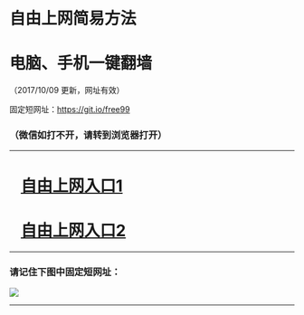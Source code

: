 ﻿# 自由上网简易方法

# 电脑、手机一键翻墙

（2017/10/09 更新，网址有效）

固定短网址：https://git.io/free99

### （微信如打不开，请转到浏览器打开）


***





# &nbsp;&nbsp; <a href="http://ft127217633.fwq-tz-1001.info/fwqtz01.html?t=100900113251 " target="_blank">自由上网入口1</a>
# &nbsp;&nbsp; <a href="http://ft308654312.fwq-tz-1002.info/fwqtz02.html?t=1009001987 " target="_blank">自由上网入口2</a>
***

### 请记住下图中固定短网址：

<img src="https://s3-us-west-2.amazonaws.com/fwq-1001/yjfq-20170905okok.png" /> 


***

